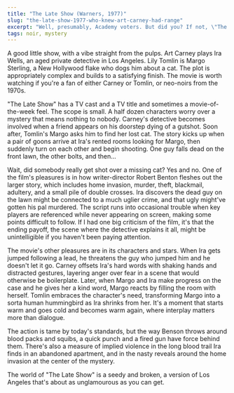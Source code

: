 ```yaml
---
title: "The Late Show (Warners, 1977)"
slug: "the-late-show-1977-who-knew-art-carney-had-range"
excerpt: "Well, presumably, Academy voters. But did you? If not, \"The Late Show\" will demonstrate."
tags: noir, mystery
---
```


A good little show, with a vibe straight from the pulps. Art Carney plays Ira Wells, an aged private detective in Los Angeles. Lily Tomlin is Margo Sterling, a New Hollywood flake who dogs him about a cat. The plot is appropriately complex and builds to a satisfying finish. The movie is worth watching if you're a fan of either Carney or Tomlin, or neo-noirs from the 1970s.

"The Late Show" has a TV cast and a TV title and sometimes a movie-of-the-week feel. The scope is small. A half dozen characters worry over a mystery that means nothing to nobody. Carney's detective becomes involved when a friend appears on his doorstep dying of a gutshot. Soon after, Tomlin's Margo asks him to find her lost cat. The story kicks up when a pair of goons arrive at Ira's rented rooms looking for Margo, then suddenly turn on each other and begin shooting. One guy falls dead on the front lawn, the other bolts, and then...

Wait, did somebody really get shot over a missing cat? Yes and no. One of the film's pleasures is in how writer-director Robert Benton fleshes out the larger story, which includes home invasion, murder, theft, blackmail, adultery, and a small pile of double crosses. Ira discovers the dead guy on the lawn might be connected to a much uglier crime, and that ugly might've gotten his pal murdered. The script runs into occasional trouble when key players are referenced while never appearing on screen, making some points difficult to follow. If I had one big criticism of the film, it's that the ending payoff, the scene where the detective explains it all, might be unintelligible if you haven't been paying attention.

The movie's other pleasures are in its characters and stars. When Ira gets jumped following a lead, he threatens the guy who jumped him and he doesn't let it go. Carney offsets Ira's hard words with shaking hands and distracted gestures, layering anger over fear in a scene that would otherwise be boilerplate. Later, when Margo and Ira make progress on the case and he gives her a kind word, Margo reacts by filling the room with herself. Tomlin embraces the character's need, transforming Margo into a sorta human hummingbird as Ira shrinks from her. It's a moment that starts warm and goes cold and becomes warm again, where interplay matters more than dialogue.

The action is tame by today's standards, but the way Benson throws around blood packs and squibs, a quick punch and a fired gun have force behind them. There's also a measure of implied violence in the long blood trail Ira finds in an abandoned apartment, and in the nasty reveals around the home invasion at the center of the mystery.

The world of "The Late Show" is a seedy and broken, a version of Los Angeles that's about as unglamourous as you can get.
